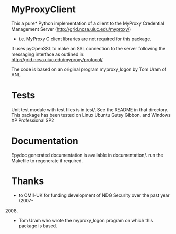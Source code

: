 MyProxyClient
=============
This a pure* Python implementation of a client to the MyProxy Credential
Management Server (http://grid.ncsa.uiuc.edu/myproxy/)

* i.e. MyProxy C client libraries are not required for this package. 

It uses pyOpenSSL to make an SSL connection to the server following the
messaging interface as outlined in: http://grid.ncsa.uiuc.edu/myproxy/protocol/

The code is based on an original program myproxy_logon by Tom Uram of ANL.

Tests
=====
Unit test module with test files is in test/.  See the README in that directory.
This package has been tested on Linux Ubuntu Gutsy Gibbon, and Windows XP
Professional SP2

Documentation
=============
Epydoc generated documentation is available in documentation/.  run the 
Makefile to regenerate if required.

Thanks
======
 * to OMII-UK for funding development of NDG Security over the past year (2007-
2008)
 * Tom Uram who wrote the myproxy_logon program on which this package is based.
